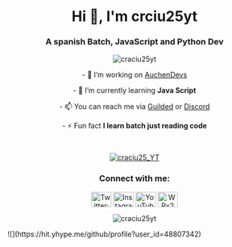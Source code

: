<h1 align="center">Hi 👋, I'm crciu25yt</h1>
<h3 align="center">A spanish Batch, JavaScript and Python Dev</h3>

<p align="center"> <img src="https://komarev.com/ghpvc/?username=craciu25yt&label=Profile%20views&color=0e75b6&style=flat" alt="craciu25yt" /> </p>

<div align="center" style="margin-bottom:40px;">
<p>- 🔭 I’m working on <a href="https://github.com/AuchenDevs">AuchenDevs</a></p>

<p>- 🌱 I’m currently learning <b>Java Script</b></p>

<p>- 📫 You can reach me via <a href="https://www.guilded.gg/profile/4or8BjwA">Guilded</a> or <a href="https://discord.com/users/416970782577524736">Discord</a></p>

<p>- ⚡ Fun fact <b>I learn batch just reading code</b></p>
</div>
<p align="center">
  <a href="https://discord.com/users/416970782577524736">
    <img align="center" src="https://lanyard.cnrad.dev/api/416970782577524736?&animated=true&idleMessage=Idleing&borderRadius=25px)" alt="craciu25_YT"/>
  </a>
</p>
<h3 align="center">Connect with me:</h3> 
<p align="center">
<a href="https://twitter.com/craciu25_yt" target="blank"><img align="center" src="https://raw.githubusercontent.com/rahuldkjain/github-profile-readme-generator/master/src/images/icons/Social/twitter.svg" alt="Twitter: craciu25_yt" height="30" width="40" /></a>
<a href="https://instagram.com/craciu25_yt" target="blank"><img align="center" src="https://raw.githubusercontent.com/rahuldkjain/github-profile-readme-generator/master/src/images/icons/Social/instagram.svg" alt="Instagram: craciu25_yt" height="30" width="40" /></a>
<a href="https://www.youtube.com/c/craciu25 yt" target="blank"><img align="center" src="https://raw.githubusercontent.com/rahuldkjain/github-profile-readme-generator/master/src/images/icons/Social/youtube.svg" alt="YouTube: craciu25 yt" height="30" width="40" /></a>
<a href="https://discord.gg/WPx2Wadn3J" target="blank"><img align="center" src="https://raw.githubusercontent.com/rahuldkjain/github-profile-readme-generator/master/src/images/icons/Social/discord.svg" alt="WPx2Wadn3J" height="30" width="40" /></a>
</p>


<p align="center">
	<img align="center" src="https://github-readme-stats.vercel.app/api?username=craciu25yt&show_icons=true&theme=dark&locale=en" alt="craciu25yt" />
</p>
![](https://hit.yhype.me/github/profile?user_id=48807342)
